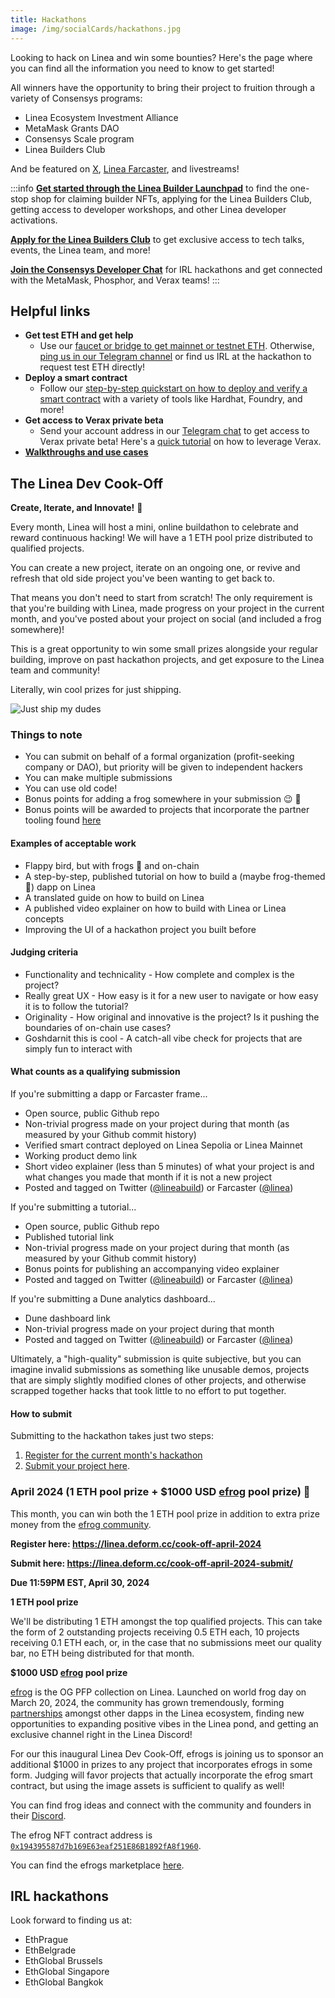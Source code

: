 ```yaml
---
title: Hackathons
image: /img/socialCards/hackathons.jpg
---
```


Looking to hack on Linea and win some bounties? Here's the page where you can find all the information you need to know to get started!

All winners have the opportunity to bring their project to fruition through a variety of Consensys programs:

- Linea Ecosystem Investment Alliance
- MetaMask Grants DAO
- Consensys Scale program
- Linea Builders Club

And be featured on [X](https://twitter.com/lineabuild), [Linea Farcaster](https://warpcast.com/linea), and livestreams!

:::info
[**Get started through the Linea Builder Launchpad**](https://aspecta.id/builder-matrix/Linea-builder-launchpad) to find the one-stop shop for claiming builder NFTs, applying for the Linea Builders Club, getting access to developer workshops, and other Linea developer activations.

[**Apply for the Linea Builders Club**](https://linea.deform.cc/linea-builders-club) to get exclusive access to tech talks, events, the Linea team, and more!

[**Join the Consensys Developer Chat**](https://t.me/+rI-iPLacQXQ5MDVh) for IRL hackathons and get connected with the MetaMask, Phosphor, and Verax teams!
:::

## Helpful links

- **Get test ETH and get help**
  - Use our [faucet or bridge to get mainnet or testnet ETH](/use-mainnet/fund). Otherwise, [ping us in our Telegram channel](https://t.me/+JMGAPixWzKQyMDY5) or find us IRL at the hackathon to request test ETH directly!
- **Deploy a smart contract**
  - Follow our [step-by-step quickstart on how to deploy and verify a smart contract](/build-on-linea/quickstart) with a variety of tools like Hardhat, Foundry, and more!
- **Get access to Verax private beta**
  - Send your account address in our [Telegram chat](https://t.me/+rI-iPLacQXQ5MDVh) to get access to Verax private beta! Here's a [quick tutorial](https://docs.ver.ax/verax-documentation/developer-guides/tutorials/from-a-schema-to-an-attestation) on how to leverage Verax.
- [**Walkthroughs and use cases**](https://youtube.com/playlist?list=PLJ06SwdM0bLrA-3EGRji4W0QI8fyA8PyW&si=vQsXrtFVUsXhygJ0)

## The Linea Dev Cook-Off

**Create, Iterate, and Innovate!** :frog:

Every month, Linea will host a mini, online buildathon to celebrate and reward continuous hacking! We will have a 1 ETH pool prize distributed to qualified projects.

You can create a new project, iterate on an ongoing one, or revive and refresh that old side project you've been wanting to get back to.

That means you don't need to start from scratch! The only requirement is that you're building with Linea, made progress on your project in the current month, and you've posted about your project on social (and included a frog somewhere)!

This is a great opportunity to win some small prizes alongside your regular building, improve on past hackathon projects, and get exposure to the Linea team and community!

Literally, win cool prizes for just shipping.

<div class="center-container">
  <div class="img-xsmall">
      <img
        src="/img/article_images/Build_on_Linea/Hackathons/just-ship-frog.png"
        alt="Just ship my dudes"
      />
  </div>
</div>

### Things to note
- You can submit on behalf of a formal organization (profit-seeking company or DAO), but priority will be given to independent hackers
- You can make multiple submissions
- You can use old code!
- Bonus points for adding a frog somewhere in your submission :wink: :frog:
- Bonus points will be awarded to projects that incorporate the partner tooling found [here](/build-on-linea/tooling)

#### Examples of acceptable work
- Flappy bird, but with frogs :frog: and on-chain
- A step-by-step, published tutorial on how to build a (maybe frog-themed :frog:) dapp on Linea
- A translated guide on how to build on Linea
- A published video explainer on how to build with Linea or Linea concepts
- Improving the UI of a hackathon project you built before

#### Judging criteria
- Functionality and technicality - How complete and complex is the project?
- Really great UX - How easy is it for a new user to navigate or how easy it is to follow the tutorial?
- Originality - How original and innovative is the project? Is it pushing the boundaries of on-chain use cases?
- Goshdarnit this is cool - A catch-all vibe check for projects that are simply fun to interact with

#### What counts as a qualifying submission

If you're submitting a dapp or Farcaster frame...
- Open source, public Github repo
- Non-trivial progress made on your project during that month (as measured by your Github commit history)
- Verified smart contract deployed on Linea Sepolia or Linea Mainnet
- Working product demo link
- Short video explainer (less than 5 minutes) of what your project is and what changes you made that month if it is not a new project
- Posted and tagged on Twitter ([@lineabuild](http://x.com/lineabuild)) or Farcaster ([@linea](http://warpcast/linea))

If you're submitting a tutorial...
- Open source, public Github repo
- Published tutorial link
- Non-trivial progress made on your project during that month (as measured by your Github commit history)
- Bonus points for publishing an accompanying video explainer
- Posted and tagged on Twitter ([@lineabuild](http://x.com/lineabuild)) or Farcaster ([@linea](http://warpcast/linea))

If you're submitting a Dune analytics dashboard...
- Dune dashboard link
- Non-trivial progress made on your project during that month
- Posted and tagged on Twitter ([@lineabuild](http://x.com/lineabuild)) or Farcaster ([@linea](http://warpcast/linea))

Ultimately, a "high-quality" submission is quite subjective, but you can imagine invalid submissions as something like unusable demos, projects that are simply slightly modified clones of other projects, and otherwise scrapped together hacks that took little to no effort to put together.

#### How to submit

Submitting to the hackathon takes just two steps:

1. [Register for the current month's hackathon](https://linea.deform.cc/cook-off-april-2024)
1. [Submit your project here](https://linea.deform.cc/cook-off-april-2024-submit).

### April 2024 (1 ETH pool prize + $1000 USD [efrog](https://twitter.com/efrogs_on_linea) pool prize) :frog:

This month, you can win both the 1 ETH pool prize in addition to extra prize money from the [efrog community](https://twitter.com/efrogs_on_linea).

**Register here: https://linea.deform.cc/cook-off-april-2024**

**Submit here: https://linea.deform.cc/cook-off-april-2024-submit/**

**Due 11:59PM EST, April 30, 2024**

**1 ETH pool prize**

We'll be distributing 1 ETH amongst the top qualified projects. This can take the form of 2 outstanding projects receiving 0.5 ETH each, 10 projects receiving 0.1 ETH each, or, in the case that no submissions meet our quality bar, no ETH being distributed for that month.

**$1000 USD [efrog](https://twitter.com/efrogs_on_linea) pool prize**

[efrog](https://linktr.ee/efrogs) is the OG PFP collection on Linea. Launched on world frog day on March 20, 2024, the community has grown tremendously, forming [partnerships](https://x.com/LynexFi/status/1773011704332394594?s=20) amongst other dapps in the Linea ecosystem, finding new opportunities to expanding positive vibes in the Linea pond, and getting an exclusive channel right in the Linea Discord!

For our this inaugural Linea Dev Cook-Off, efrogs is joining us to sponsor an additional $1000 in prizes to any project that incorporates efrogs in some form. Judging will favor projects that actually incorporate the efrog smart contract, but using the image assets is sufficient to qualify as well!

You can find frog ideas and connect with the community and founders in their [Discord](https://discord.com/invite/ZBMDuSea).

The efrog NFT contract address is [`0x194395587d7b169E63eaf251E86B1892fA8f1960`](https://lineascan.build/address/0x194395587d7b169E63eaf251E86B1892fA8f1960).

You can find the efrogs marketplace [here](https://element.market/collections/ethereum-frogs).

## IRL hackathons

Look forward to finding us at:
- EthPrague
- EthBelgrade
- EthGlobal Brussels
- EthGlobal Singapore
- EthGlobal Bangkok
